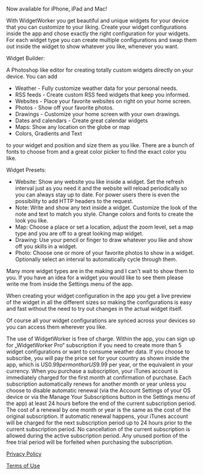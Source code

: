 Now available for iPhone, iPad and Mac!

With WidgetWorker you get beautiful and unique widgets for your device that you can customize to your liking. Create your widget configurations inside the app and chose exactly the right configuration for your widgets. For each widget type you can create multiple configurations and swap them out inside the widget to show whatever you like, whenever you want.

Widget Builder:

A Photoshop like editor for creating totally custom widgets directly on your device. You can add 

- Weather - Fully customize weather data for your personal needs.
- RSS feeds - Create custom RSS feed widgets that keep you informed.
- Websites - Place your favorite websites on right on your home screen.
- Photos - Show off your favorite photos.
- Drawings - Customize your home screen with your own drawings.
- Dates and calendars - Create great calendar widgets
- Maps: Show any location on the globe or map
- Colors, Gradients and Text


to your widget and position and size them as you like. There are a bunch of fonts to choose from and a great color picker to find the exact color you like.

Widget Presets:

- Website: Show any website you like inside a widget. Set the refresh interval just as you need it and the website will reload periodically so you can always stay up to date. For power users there is even the possibility to add HTTP headers to the request.
- Note: Write and show any text inside a widget. Customize the look of the note and text to match you style. Change colors and fonts to create the look you like.
- Map: Choose a place or set a location, adjust the zoom level, set a map type and you are off to a great looking map widget.
- Drawing: Use your pencil or finger to draw whatever you like and show off you skills in a widget.
- Photo: Choose one or more of your favorite photos to show in a widget. Optionally select an interval to automatically cycle through them.

Many more widget types are in the making and I can’t wait to show them to you. If you have an idea for a widget you would like to see them please write me from inside the Settings menu of the app.

When creating your widget configuration in the app you get a live preview of the widget in all the different sizes so making the configurations is easy and fast without the need to try out changes in the actual widget itself.

Of course all your widget configurations are synced across your devices so you can access them wherever you like.

The use of WidgetWorker is free of charge. Within the app, you can sign up for „WidgetWorker Pro“ subscription if you need to create more than 5 widget configurations or want to consume weather data. If you choose to subscribe, you will pay the price set for your country as shown inside the app, which is US$0.99 per month or US$9.99 per year, or the equivalent in your currency. When you purchase a subscription, your iTunes account is immediately charged for the first month at confirmation of purchase. Each subscription automatically renews for another month or year unless you choose to disable automatic renewal (via the Account Settings of your OS device or via the Manage Your Subscriptions button in the Settings menu of the app) at least 24 hours before the end of the current subscription period. The cost of a renewal by one month or year is the same as the cost of the original subscription. If automatic renewal happens, your iTunes account will be charged for the next subscription period up to 24 hours prior to the current subscription period. No cancellation of the current subscription is allowed during the active subscription period. Any unused portion of the free trial period will be forfeited when purchasing the subscription.

[Privacy Policy](https://www.widgetworker.app/privacy)

[Terms of Use](https://www.apple.com/legal/internet-services/itunes/dev/stdeula)